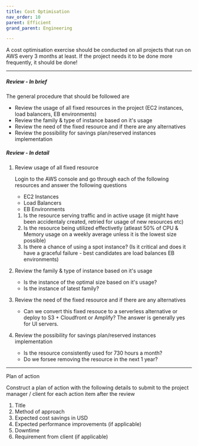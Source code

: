 ```yaml
---
title: Cost Optimisation
nav_order: 10
parent: Efficient
grand_parent: Engineering

---
```


A cost optimisation exercise should be conducted on all projects that run on AWS every 3 months at least. If the project needs it to be done more frequently, it should be done!

---

##### Review - In brief

The general procedure that should be followed are

- Review the usage of all fixed resources in the project (EC2 instances, load balancers, EB environments)
- Review the family & type of instance based on it's usage
- Review the need of the fixed resource and if there are any alternatives
- Review the possibility for savings plan/reserved instances implementation

##### Review - In detail

1. Review usage of all fixed resource

     Login to the AWS console and go through each of the following resources and answer the following questions

   - EC2 Instances
   - Load Balancers
   - EB Environments

   

   1. Is the resource serving traffic and in active usage (it might have been accidentaly created, retried for usage of new resources etc)
   2. Is the resource being utilized effectivetly (atleast 50% of CPU & Memory usage on a weekly average unless it is the lowest size possible)
   3. Is there a chance of using a spot instance? (Is it critical and does it have a graceful failure - best candidates are load balances EB environments)

2. Review the family & type of instance based on it's usage

   - Is the instance of the optimal size based on it's usage?
   - Is the instance of latest family?

3. Review the need of the fixed resource and if there are any alternatives

   - Can we convert this fixed resouce to a serverless alternative or deploy to S3 + Cloudfront or Amplify? The answer is generally yes for UI servers.

4. Review the possibility for savings plan/reserved instances implementation

   - Is the resource consistently used for 730 hours a month? 
   - Do we forsee removing the resource in the next 1 year?

---

Plan of action

Construct a plan of action with the following details to submit to the project manager / client for each action item after the review

1. Title
2. Method of approach 
3. Expected cost savings in USD
4. Expected performance improvements (if applicable)
5. Downtime
6. Requirement from client (if applicable)